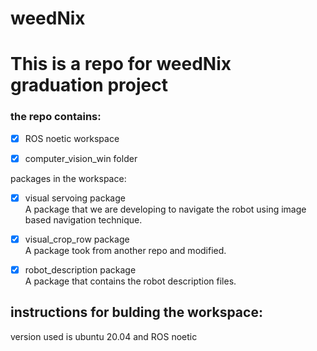# weedNix


# This is a repo for weedNix graduation project

### the repo contains:

- [x] ROS noetic workspace
- [x] computer_vision_win folder



packages in the workspace:

- [x] visual servoing package \
A package that we are developing to navigate the robot using image based navigation technique.

- [X] visual_crop_row package\
   A package took from another repo and modified. 
- [X] robot_description package\
   A package that contains the robot description files.



## instructions for bulding the workspace:

version used is ubuntu 20.04 and ROS noetic                                        



